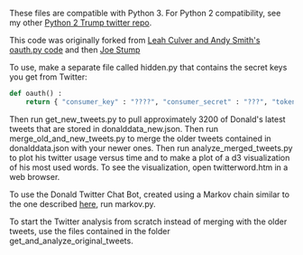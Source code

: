 These files are compatible with Python 3.  For Python 2 compatibility, see my other [Python 2 Trump twitter repo](https://github.com/laurenshareshian/analyze_donald_trump_twitter_feed).

This code was originally forked from [Leah Culver and Andy Smith's oauth.py code](http://github.com/leah/python-oauth/)
and then [Joe Stump](https://github.com/joestump/python-oauth2)

To use, make a separate file called hidden.py that contains the secret keys you get from Twitter:
``` python
def oauth() :
    return { "consumer_key" : "????", "consumer_secret" : "???", "token_key" : "???", "token_secret" : "???? }
```
Then run get_new_tweets.py to pull approximately 3200 of Donald's latest tweets that are stored in donalddata_new.json.
Then run merge_old_and_new_tweets.py to merge the older tweets contained in donalddata.json with your newer ones.
Then run analyze_merged_tweets.py to plot his twitter usage versus time and to make a plot of a d3 visualization of his most used words.
To see the visualization, open twitterword.htm in a web browser.

To use the Donald Twitter Chat Bot, created using a Markov chain similar to the one described [here](http://stackoverflow.com/questions/5306729/how-do-markov-chain-chatbots-work), run markov.py.

To start the Twitter analysis from scratch instead of merging with the older tweets, use the files contained in the folder get_and_analyze_original_tweets.